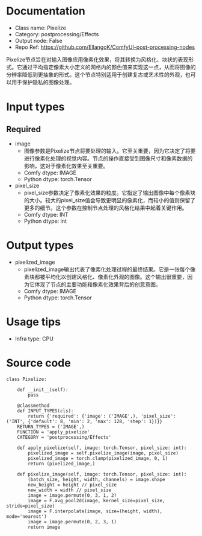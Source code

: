 # Documentation
- Class name: Pixelize
- Category: postprocessing/Effects
- Output node: False
- Repo Ref: https://github.com/EllangoK/ComfyUI-post-processing-nodes

Pixelize节点旨在对输入图像应用像素化效果，将其转换为风格化、块状的表现形式。它通过平均指定像素大小定义的网格内的颜色值来实现这一点，从而将图像的分辨率降低到更抽象的形式。这个节点特别适用于创建复古或艺术性的外观，也可以用于保护隐私的图像处理。

# Input types
## Required
- image
    - 图像参数是Pixelize节点将要处理的输入。它至关重要，因为它决定了将要进行像素化处理的视觉内容。节点的操作直接受到图像尺寸和像素数据的影响，这对于像素化效果至关重要。
    - Comfy dtype: IMAGE
    - Python dtype: torch.Tensor
- pixel_size
    - pixel_size参数决定了像素化效果的粒度。它指定了输出图像中每个像素块的大小。较大的pixel_size值会导致更明显的像素化，而较小的值则保留了更多的细节。这个参数在控制节点处理的风格化结果中起着关键作用。
    - Comfy dtype: INT
    - Python dtype: int

# Output types
- pixelized_image
    - pixelized_image输出代表了像素化处理过程的最终结果。它是一张每个像素块都被平均化以创建风格化、像素化外观的图像。这个输出很重要，因为它体现了节点的主要功能和像素化效果背后的创意意图。
    - Comfy dtype: IMAGE
    - Python dtype: torch.Tensor

# Usage tips
- Infra type: CPU

# Source code
```
class Pixelize:

    def __init__(self):
        pass

    @classmethod
    def INPUT_TYPES(cls):
        return {'required': {'image': ('IMAGE',), 'pixel_size': ('INT', {'default': 8, 'min': 2, 'max': 128, 'step': 1})}}
    RETURN_TYPES = ('IMAGE',)
    FUNCTION = 'apply_pixelize'
    CATEGORY = 'postprocessing/Effects'

    def apply_pixelize(self, image: torch.Tensor, pixel_size: int):
        pixelized_image = self.pixelize_image(image, pixel_size)
        pixelized_image = torch.clamp(pixelized_image, 0, 1)
        return (pixelized_image,)

    def pixelize_image(self, image: torch.Tensor, pixel_size: int):
        (batch_size, height, width, channels) = image.shape
        new_height = height // pixel_size
        new_width = width // pixel_size
        image = image.permute(0, 3, 1, 2)
        image = F.avg_pool2d(image, kernel_size=pixel_size, stride=pixel_size)
        image = F.interpolate(image, size=(height, width), mode='nearest')
        image = image.permute(0, 2, 3, 1)
        return image
```